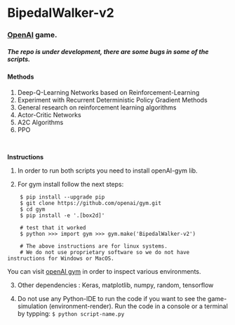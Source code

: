 # BipedalWalker-v2

### [OpenAI](https://gym.openai.com/envs/BipedalWalkerHardcore-v2/) game.<br>
##### The repo is under development, there are some bugs in some of the scripts.
#### Methods

1. Deep-Q-Learning Networks based on Reinforcement-Learning<br>
2. Experiment with Recurrent Deterministic Policy Gradient Methods
3. General research on reinforcement learning algorithms
4. Actor-Critic Networks 
5. A2C Algorithms
6. PPO
<br>

**Instructions**<br>

1. In order to run both scripts you need to install openAI-gym lib.

2. For gym install follow the next steps:
```	
    $ pip install --upgrade pip
    $ git clone https://github.com/openai/gym.git
    $ cd gym
    $ pip install -e '.[box2d]'

    # test that it worked 
    $ python >>> import gym >>> gym.make('BipedalWalker-v2')

    # The above instructions are for linux systems. 
    # We do not use proprietary software so we do not have instructions for Windows or MacOS.  
```
You can visit [openAI gym](https://gym.openai.com/envs/#box2d) in order to inspect various environments.<br>	

3. Other dependencies : Keras, matplotlib, numpy, random, tensorflow

4. Do not use any Python-IDE to run the code if you want to see 
the game-simulation (environment-render). 
Run the code in a console or a terminal by typping: `$ python script-name.py`
